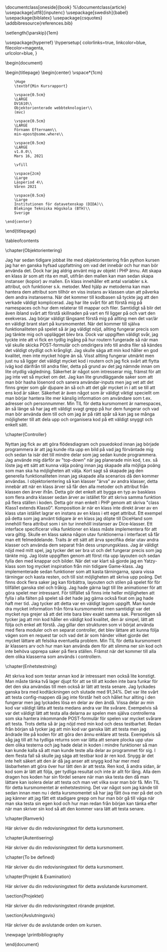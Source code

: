 \documentclass[oneside]{book}
%\documentclass{article}
\usepackage[utf8]{inputenc}
\usepackage[swedish]{babel}
\usepackage{biblatex}
\usepackage{csquotes}
\addbibresource{references.bib}

\setlength{\parskip}{1em}

\usepackage{hyperref}
\hypersetup{
    colorlinks=true,
    linkcolor=blue,
    filecolor=magenta,      
    urlcolor=blue,
}
 

\begin{document}

\begin{titlepage}
    \begin{center}
        \vspace*{1cm}
 
        \Huge
        \textbf{Min Kursrapport}
 
        \vspace{0.5cm}
        \LARGE
        DV1610\\
        Objektorienterade webbteknologier\\
        (mvc)
 
        \vspace{0.5cm}
        \LARGE
        Förnamn Efternamn\\
        min-epost@some.where\\

        \vspace{0.5cm}
        \LARGE
        v1.0.0\\
        Mars 16, 2021
 
        \vfill
 
        \vspace{2cm}
        \Large
        Läsperiod 4\\
        Våren 2021

        \vspace{0.5cm}
        \Large
        Institutionen för datavetenskap (DIDA)\\
        Blekinge Tekniska Högskola (BTH)\\
        Sverige
 
    \end{center}
\end{titlepage}

\tableofcontents



\chapter{Objektorientering}

Jag har sedan tidigare jobbat lite med objektorientering från python kursen jag har en ganska hyfsad uppfattning om vad det innebär och hur man bör använda det. Dock har jag aldrig använt mig av objekt i PHP ännu.
Att skapa en klass är som att rita en mall, utifrån den mallen kan man sedan skapa instanser (kopior) av mallen. En klass innehåller ett antal variabler s.k. attribut, och funktioner s.k. metoder. Med hjälp av metoderna kan man hantera dem attribut som tillhör en viss instans av klassen utan att påverka dem andra instanserna.
När det kommer till kodbasen så tyckte jag att den verkade väldigt komplicerad. Jag har lite svårt för att förstå mig på namespaces och hur dem relaterar till mappar och filer. Samtidigt så blir det även ibland svårt att förstå skillnaden på vart en fil ligger på och vart den exekveras. Jag börjar väldigt långsamt förstå mig på allting men det var/är en väldigt brant start på kursmomentet.
När det kommer till själva funktionaliteten på spelet så är jag väldigt nöjd, allting fungerar precis som jag tänkte mig och upplägget blev bra. Dock var uppgiften väldigt svår, jag tyckte inte att vi fick en tydlig ingång på hur routern fungerade så när man väl skulle skicka POST-formulär och omdirigera info till andra filer så kändes det väldigt otydligt och krångligt. Jag skulle säga att min kod håller en god kvalitet, men inte mycket högre än så. Visst allting fungerar utmärkt men just nu så ligger det väldigt mycket kod i routern och jag fick svårt att flytta iväg kod därifrån till andra filer, detta på grund av det jag nämnde innan om lite otydlig vägledning.
Säkerhet är något som intresserar mig, främst för att jag inte vet så mycket om det. Jag kan lite grundläggande saker som att man bör hasha lösenord och sanera användar-inputs men jag vet att det finns grejer som går djupare än så och att det går mycket in i att se till att ens kod är säker. Säkerhet är även något som är väldigt viktigt speciellt om man börjar hantera lite mer känslig information om användare som t.ex. adresser och personnummer.
Min TIL för detta kursmoment är namespaces, än så länge så har jag ett väldigt svagt grepp på hur dem fungerar och vad man bör använda dem till och om jag är på rätt spår så kan jag se många möjligheter till att dela upp och organisera kod på ett väldigt snyggt och enkelt sätt.

\chapter{Controller}

Nyttan jag fick av att göra flödesdiagram och psuedokod innan jag började programmera är att jag kunde rita upp en bild på vad jag förväntade mig och sedan ta isär det till mindre delar som jag sedan kunde programmera. Jag använde mig därför av "top-down" när jag planerade min kod, t.ex. så löste jag ett sätt att kunna välja poäng innan jag skapade alla möjliga poäng som man ska ha möjligheten att välja. Kort sagt så skapade jag den generella funktionaliteten innan jag skapade alla scenarios då den kommer användas.
I objektorientering så kan klasser "ärva" av andra klasser, detta innebär att när en klass ärver så får den alla metoder och attribut från klassen den ärver ifrån. Detta gör det enkelt att bygga en typ av basklass som flera andra klasser sedan ärver av istället för att skriva samma funktion på flera ställen i koden. Detta gör man enkelt i PHP genom att skriva "class Klass1 extends Klass0". Komposition är när en klass inte direkt ärver av en klass utan istället lagrar en instans av en klass i ett eget attribut. Ett exempel på detta som jag använt tidigare är en klass jag döpte till DiceHand som innehöll flera attribut som i sin tur innehöll instanser av Dice-klasser. Ett interface specificerar vilka funktioner en klass måste implementera för att vara giltig. Skulle en klass sakna någon utav funktionerna i interfacet så får man ett felmeddelande. Traits är ett sätt att ärva specifika delar utav andra klasser och använda dem separat från dess ursprungsklass.
Jag är väldigt nöjd med mitt spel, jag tycker det ser bra ut och det fungerar precis som jag tänkte mig. Jag löste uppgiften genom att först rita upp layouten och sedan fylla den med knappar och bilder. När det var klart så gjorde jag en Yatzy-klass som tog mycket inspiration från min tidigare Game-klass. Jag implementerade sedan funktioner som att kasta tärningarna, spara vissa tärningar och kasta resten, och till sist möjligheten att skriva upp poäng. Det finns dock flera saker jag kan förbättra, layouten och stilen på spelet för för tillfället ganska stel och tråkig. Jag hade gärna lagt till lite animationer för att göra spelet mer intressant. För tillfället så finns inte heller möjligheten att fylla i alla fälten på spelet så det hade jag gärna också fixat om jag hade haft mer tid. Jag tycker att detta var en väldigt lagom uppgift. Man kunde dra mycket information från förra kursmomentet men samtidigt var det mycket nya grejer så att det inte bara blev exakt samma sak. Personligen så tycker jag att min kod håller en väldigt kod kvalitet, den är simpel, lätt att följa och enkel att förstå.
Jag gillar den strukturen som vi börjat använda med flera moduler och en separat controller, det blev lättare att kunna följa vägen som en request tar och vad det är som händer vilket gjorde det mycket lättare att felsöka eventuella problem.
Min TIL för detta kursmoment är klassers arv och hur man kan använda dem för att slimma ner sin kod och inte behöva upprepa saker på flera ställen. Främst när det kommer till alla dem olika klasserna som används i controllern.

\chapter{Enhetstestning}

Att skriva kod som testar annan kod är intressant men också lite konstigt. Man måste tänka två lager djupt för att se till att koden inte bara funkar för det den ska användas till men också är lätt att testa senare.
Jag lyckades ganska bra med kodtäckningen och slutade med 91,34\%. Det var lite svårt att testa config-mappen då jag inte förstår helt och hållet hur allting i den fungerar men jag lyckades lösa en delar av den ändå.
Vissa delar av min kod var väldigt lätta att testa medans andra var lite svårare. Exempelvis så var det väldigt lätt att testa alla delarna av spelen men själva controllerna som ska hantera inkommande POST-formulär för spelen var mycket svårare att testa. Trots detta så är jag nöjd med min kod och dess testbarhet.
Redan från början så tycker jag att min kod var ganska lätt att testa men jag ändrade lite på koden för att göra den ännu enklare att testa. Exempelvis så såg jag till att ha tydliga returns som var lätta att senare plocka upp utav dem olika testerna och jag hade delat in koden i mindre funktioner så man kan kunde kalla så att man kunde teste alla delar av programmet för sig.
I dem flesta fall så skulle jag säga att testbar kod är ren kod. Snygg är det inte helt säkert att den är då jag anser att snygg kod har mer med läsbarheten att göra över hur lätt den är att testa. Ren kod, å andra sidan, är kod som är lätt att följa, ger tydliga resultat och inte är allt för lång. Alla dem dragen hos koden har sin fördel senare när man ska testa den då man lättare kan isolera delar att testa och man vet vilka svar man bör få.
Min TIL för detta kursmomentet är enhetstestning. Det var något som jag kände till sedan innan men nu i detta kursmomentet så har jag fått öva mer på det och jag känner att jag fått ett stadigare grepp om hur man bör gå till väga när man ska testa sin egen kod och hur man redan från början kan tänka efter när man skriver sin kod så att den kommer vara lätt att testa senare.

\chapter{Ramverk}

Här skriver du din redovisningstext för detta kursmoment.



\chapter{Autentisering}

Här skriver du din redovisningstext för detta kursmoment.



\chapter{To be defined}

Här skriver du din redovisningstext för detta kursmoment.



\chapter{Projekt \& Examination}

Här skriver du din redovisningstext för detta avslutande kursmoment.

\section{Projektet}

Här skriver du din redovisningstext rörande projektet.

\section{Avslutningsvis}

Här skriver du de avslutande orden om kursen.



\newpage
\printbibliography

\end{document}
